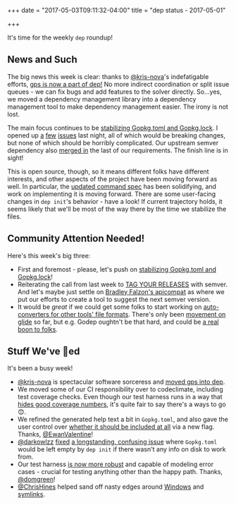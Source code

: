 +++
date = "2017-05-03T09:11:32-04:00"
title = "dep status - 2017-05-01"

+++

It's time for the weekly `dep` roundup!

## News and Such

The big news this week is clear: thanks to [@kris-nova](https://github.com/kris-nova)'s indefatigable efforts, [gps is now a part of dep!](https://github.com/golang/dep/pull/453) No more indirect coordination or split issue queues - we can fix bugs and add features to the solver directly. So...yes, we moved a dependency management library into a dependency management tool to make dependency management easier. The irony is not lost.

The main focus continues to be [stabilizing Gopkg.toml and Gopkg.lock](https://github.com/golang/dep/issues/276). I opened up [a](https://github.com/golang/dep/issues/506) [few](https://github.com/golang/dep/issues/508) [issues](https://github.com/golang/dep/issues/509) last night, all of which would be breaking changes, but none of which should be horribly complicated. Our upstream semver dependency also [merged in](https://github.com/Masterminds/semver/pull/52) the last of our requirements. The finish line is in sight!

This is open source, though, so it means different folks have different interests, and other aspects of the project have been moving forward as well. In particular, the [updated command spec](https://github.com/golang/dep/issues/276) has been solidifying, and work on implementing it is moving forward. There are some user-facing changes in `dep init`'s behavior - have a look! If current trajectory holds, it seems likely that we'll be most of the way there by the time we stabilize the files.

## Community Attention Needed!

Here's this week's big three:

* First and foremost - please, let's push on [stabilizing Gopkg.toml and Gopkg.lock](https://github.com/golang/dep/issues/276)!
* Reiterating the call from last week to [TAG YOUR RELEASES](https://dave.cheney.net/2016/06/24/gophers-please-tag-your-releases) with semver. And let's maybe just settle on [Bradley Falzon's apicompat](https://github.com/bradleyfalzon/apicompat) as where we put our efforts to create a tool to suggest the next semver version.
* It would be _great_ if we could get some folks to start working on [auto-converters for other tools' file formats](https://github.com/golang/dep/issues/186). There's only been [movement on glide](https://github.com/golang/dep/issues/380) so far, but e.g. Godep oughtn't be that hard, and could be [a real boon to folks](https://github.com/kubernetes/client-go/issues/78#issuecomment-298256991).

## Stuff We've 🚢ed

It's been a busy week!

* [@kris-nova](https://github.com/kris-nova) is spectacular software sorceress and [moved gps into dep](https://github.com/golang/dep/pull/453).
* We moved some of our CI responsibility over to codeclimate, including test coverage checks. Even though our test harness runs in a way that [hides good coverage numbers](https://github.com/golang/dep/issues/510), it's quite fair to say there's a ways to go 😊.
* We refined the generated help text a bit in `Gopkg.toml`, and also gave the user control over [whether it should be included at all](https://github.com/golang/dep/pull/477) via a new flag. Thanks, [@EwanValentine](https://github.com/EwanValentine)!
* [@darkowlzz](https://github.com/darkowlzz) [fixed](https://github.com/golang/dep/pull/470) [a longstanding, confusing issue](https://github.com/golang/dep/issues/149) where `Gopkg.toml` would be left empty by `dep init` if there wasn't any info on disk to work from.
* Our test harness [is now more robust](https://github.com/golang/dep/pull/402) and capable of modeling error cases - crucial for testing anything other than the happy path. Thanks, [@domgreen](https://github.com/domgreen)!
* [@ChrisHines](https://github.com/ChrisHines) helped sand off nasty edges around [Windows](https://github.com/golang/dep/pull/498) and [symlinks](https://github.com/golang/dep/pull/495).
